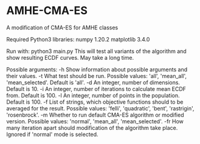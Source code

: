 # AMHE-CMA-ES
A modification of CMA-ES for AMHE classes

Required Python3 libraries:
numpy 1.20.2
matplotlib 3.4.0

Run with:
python3 main.py
This will test all variants of the algorithm and show resulting ECDF curves.
May take a long time.

Possible arguments:
-h Show information about possible arguments and their values.
-t What test should be run. Possible values: 'all', 'mean_all', 'mean_selected'. Default is 'all'.
-d An integer, number of dimensions. Default is 10.
-i An integer, number of iterations to calculate mean ECDF from. Default is 100.
-l An integer, number of points in the population. Default is 100.
-f List of strings, which objective functions should to be averaged for the result. Possible values: 'felli', 'quadratic', 'bent', 'rastrigin', 'rosenbrock'.
-m Whether to run default CMA-ES algorithm or modified version. Possible values: 'normal', 'mean_all', 'mean_selected'.
-fr How many iteration apart should modification of the algorithm take place. Ignored if 'normal' mode is selected.